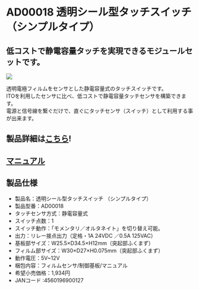 # AD00018 透明シール型タッチスイッチ　（シンプルタイプ）

## 低コストで静電容量タッチを実現できるモジュールセットです。

![](https://bit-trade-one.co.jp/wp/wp-content/uploads/2014/04/ce3a1cb1fd6c72f79f2a050123174e51.png)

透明電極フィルムをセンサとした静電容量式のタッチスイッチです。  
ITOを利用したセンサに比べ、低コストで静電容量タッチセンサを構築できます。  
電源と信号線を繋ぐだけで、直ぐにタッチセンサ（スイッチ）として利用する事が出来ます。  

## 製品詳細は[こちら](https://bit-trade-one.co.jp/product/module/ad00018/)!

## [マニュアル](https://github.com/bit-trade-one/AD00019_Clear_Touchswitch_multi/blob/master/Manual/manual_1ch.pdf)

## 製品仕様


 -   製品名：透明シール型タッチスイッチ （シンプルタイプ）
 -   製品型番：AD00018
 -   タッチセンサ方式：静電容量式
 -   スイッチ点数：1
 -   スイッチ動作：「モメンタリ／オルタネイト」を切り替え可能。
 -   出力：リレー接点出力（定格・1A 24VDC ／0.5A 125VAC）
 -   基板部サイズ：W25.5×D34.5×H12mm（突起部ふくまず）
 -   フィルム部サイズ：W30×D27×H0.075mm（突起部ふくまず）
 -   動作電圧：5V~12V
 -   梱包内容：フィルムセンサ/制御基板/マニュアル
 -   希望小売価格：1,934円
 -   JANコード :4560196900127
